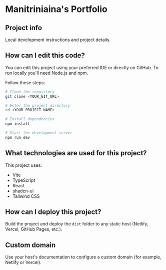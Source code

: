 # Manitriniaina's Portfolio

## Project info

Local development instructions and project details.

## How can I edit this code?

You can edit this project using your preferred IDE or directly on GitHub. To run locally you'll need Node.js and npm.

Follow these steps:

```sh
# Clone the repository
git clone <YOUR_GIT_URL>

# Enter the project directory
cd <YOUR_PROJECT_NAME>

# Install dependencies
npm install

# Start the development server
npm run dev
```

## What technologies are used for this project?

This project uses:

- Vite
- TypeScript
- React
- shadcn-ui
- Tailwind CSS

## How can I deploy this project?

Build the project and deploy the `dist` folder to any static host (Netlify, Vercel, GitHub Pages, etc.).

## Custom domain

Use your host's documentation to configure a custom domain (for example, Netlify or Vercel).
